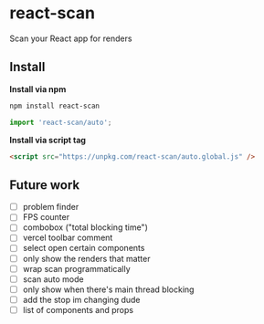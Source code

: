 # react-scan

Scan your React app for renders

## Install

**Install via npm**

```bash
npm install react-scan
```

```js
import 'react-scan/auto';
```

**Install via script tag**

```html
<script src="https://unpkg.com/react-scan/auto.global.js" />
```

## Future work

- [ ] problem finder
- [ ] FPS counter
- [ ] combobox ("total blocking time")
- [ ] vercel toolbar comment
- [ ] select open certain components
- [ ] only show the renders that matter
- [ ] wrap scan programmatically
- [ ] scan auto mode
- [ ] only show when there's main thread blocking
- [ ] add the stop im changing dude
- [ ] list of components and props
